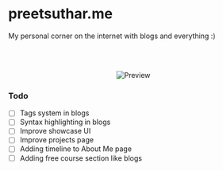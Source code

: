 # preetsuthar.me

My personal corner on the internet with blogs and everything :)
<div align="center">
  
<br/>
<br/>

![Preview](https://github.com/preetsuthar17/preetsuthar.me/assets/75468116/44503cd9-0d51-4045-a86e-18b61e3c5164)
</div>

### Todo
- [ ]  Tags system in blogs
- [ ]  Syntax highlighting in blogs
- [ ]  Improve showcase UI
- [ ]  Improve projects page
- [ ]  Adding timeline to About Me page
- [ ]  Adding free course section like blogs
